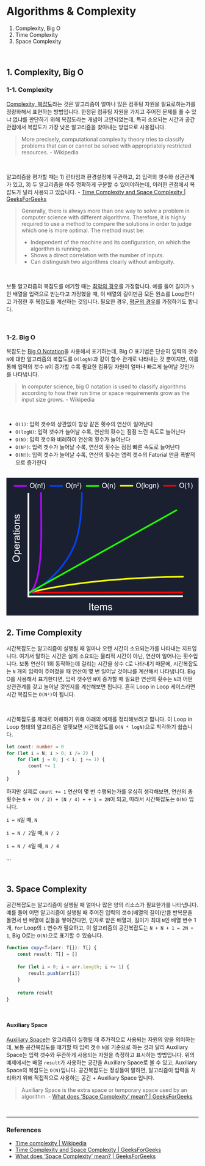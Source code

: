 # Algorithms & Complexity

1. Complexity, Big O
2. Time Complexity
3. Space Complexity

<br />

## 1. Complexity, Big O

### 1-1. Complexity

[Complexity, 복잡도](https://en.wikipedia.org/wiki/Computational_complexity_theory)라는 것은 알고리즘이 얼마나 많은 컴퓨팅 자원을 필요로하는가를 정량화해서 표현하는 방법입니다. 한정된 컴퓨팅 자원을 가지고 주어진 문제를 풀 수 있냐 없냐를 판단하기 위해 복잡도라는 개념이 고안되었는데, 특히 소요되는 시간과 공간 관점에서 복잡도가 가장 낮은 알고리즘을 찾아내는 방법으로 사용됩니다.

> More precisely, computational complexity theory tries to classify problems that can or cannot be solved with appropriately restricted resources. - Wikipedia

<br />

알고리즘을 평가할 때는 1) 런타임과 환경설정에 무관하고, 2) 입력의 갯수와 상관관계가 있고, 3) 두 알고리즘을 아주 명확하게 구분할 수 있어야하는데, 이러한 관점에서 복잡도가 널리 사용되고 있습니다. - [Time Complexity and Space Complexity | GeeksForGeeks](https://www.geeksforgeeks.org/time-complexity-and-space-complexity/)

> Generally, there is always more than one way to solve a problem in computer science with different algorithms. Therefore, it is highly required to use a method to compare the solutions in order to judge which one is more optimal. The method must be:
> - Independent of the machine and its configuration, on which the algorithm is running on.
> - Shows a direct correlation with the number of inputs.
> - Can distinguish two algorithms clearly without ambiguity.

<br />

보통 알고리즘의 복잡도를 얘기할 때는 [최악의 경우](https://en.wikipedia.org/wiki/Worst-case_complexity)를 가정합니다. 예를 들어 길이가 `5`인 배열을 입력으로 받는다고 가정했을 때, 이 배열의 길이만큼 모든 원소를 Loop한다고 가정한 후 복잡도를 계산하는 것입니다. 필요한 경우, [평균의 경우](https://en.wikipedia.org/wiki/Average-case_complexity)를 가정하기도 합니다. 

<br />

### 1-2. Big O

복잡도는 [Big O Notation](https://en.wikipedia.org/wiki/Big_O_notation)을 사용해서 표기하는데, Big O 표기법은 단순히 입력의 갯수 `N`에 대한 알고리즘의 복잡도를 `O(logN)`과 같이 함수 관계로 나타내는 것 뿐이지만, 이를 통해 입력의 갯수 `N`이 증가할 수록 필요한 컴퓨팅 자원이 얼마나 빠르게 늘어날 것인가를 나타냅니다.

> In computer science, big O notation is used to classify algorithms according to how their run time or space requirements grow as the input size grows. - Wikipedia

<br />

- `O(1)`: 입력 갯수와 상관없이 항상 같은 횟수의 연산이 일어난다
- `O(logN)`: 입력 갯수가 늘어날 수록, 연산의 횟수는 점점 느린 속도로 늘어난다
- `O(N)`: 입력 갯수와 비례하여 연산의 횟수가 늘어난다
- `O(N²)`: 입력 갯수가 늘어날 수록, 연산의 횟수는 점점 빠른 속도로 늘어난다
- `O(N!)`: 입력 갯수가 늘어날 수록, 연산의 횟수는 앱력 갯수의 Fatorial 만큼 폭발적으로 증가한다

<br />

<img src="./../assets/o-complexity.png" width="700"/>

<br />

## 2. Time Complexity

시간복잡도는 알고리즘이 실행될 때 얼마나 오랜 시간이 소요되는가를 나타내는 지표입니다. 여기서 말하는 시간은 실제 소요되는 물리적 시간이 아닌, 연산이 일어나는 횟수입니다. 보통 연산이 1회 동작하는데 걸리는 시간을 상수 `C`로 나타내기 때문에, 시간복잡도는 `N` 개의 입력이 주어졌을 때 연산이 몇 번 일어날 것이냐를 계산해서 나타냅니다. Big O를 사용해서 표기한다면, 입력 갯수인 `N`이 증가할 때 필요한 연산의 횟수는 `N`과 어떤 상관관계를 갖고 늘어날 것인지를 계산해보면 됩니다. 흔히 Loop in Loop 케이스라면 시간 복잡도는 `O(N²)`이 됩니다.

<br />

시간복잡도를 제대로 이해하기 위해 아래의 예제를 정리해보려고 합니다. 이 Loop in Loop 형태의 알고리즘은 얼핏보면 시간복잡도를 `O(N * logN)`으로 착각하기 쉽습니다.

```typescript
let count: number = 0
for (let i = N; i > 0; i /= 2) {
    for (let j = 0; j < i; j += 1) {
        count += 1
    }
}
```

하지만 실제로 `count += 1` 연산이 몇 번 수행되는가를 유심히 생각해보면, 연산의 총 횟수는 `N + (N / 2) + (N / 4) + + 1 = 2N`이 되고, 따라서 시간복잡도는 `O(N)` 입니다.

`i = N`일 때, `N`

`i = N / 2`일 때, `N / 2`

`i = N / 4`일 때, `N / 4`

...

<br />

## 3. Space Complexity

공간복잡도는 알고리즘이 실행될 때 얼마나 많은 양의 리소스가 필요한가를 나타냅니다. 예를 들어 어떤 알고리즘이 실행될 때 주어진 입력의 갯수(배열의 길이)만큼 반복문을 돌면서 빈 배열에 값들을 쌓아간다면, 인자로 받은 배열과, 길이가 최대 `N`인 배열 변수 1 개, `for` Loop의 `i` 변수가 필요하고, 이 알고리즘의 공간복잡도는 `N + N + 1 = 2N + 1`, Big O로는 `O(N)`으로 표기할 수 있습니다.

```typescript
function copy<T>(arr: T[]): T[] {
    const result: T[] = []

    for (let i = 0; i < arr.length; i += 1) {
        result.push(arr[i])
    }

    return result
}
```

<br />

#### Auxiliary Space

[Auxiliary Space](https://en.wikipedia.org/wiki/Space_complexity#Auxiliary_space_complexity)는 알고리즘이 실행될 때 추가적으로 사용되는 자원의 양을 의미하는데, 보통 공간복잡도를 얘기할 때 입력 갯수 `N`을 기준으로 하는 것과 달리 Auxiliary Space는 입력 갯수와 무관하게 사용되는 자원을 측정하고 표시하는 방법입니다. 위의 예제에서는 배열 `result`가 사용하는 공간을 Auxiliary Space로 볼 수 있고, Auxiliary Space의 복잡도는 `O(N)`입니다. 공간복잡도는 정성들여 말하면, 알고리즘이 입력을 처리하기 위해 직접적으로 사용하는 공간 + Auxiliary Space 입니다.

> Auxiliary Space is the extra space or temporary space used by an algorithm. - [What does ‘Space Complexity’ mean? | GeeksForGeeks](https://www.geeksforgeeks.org/g-fact-86/)

<br />

---

### References

- [Time complexity | Wikipedia](https://en.wikipedia.org/wiki/Time_complexity)
- [Time Complexity and Space Complexity | GeeksForGeeks](https://www.geeksforgeeks.org/time-complexity-and-space-complexity/)
- [What does ‘Space Complexity’ mean? | GeeksForGeeks](https://www.geeksforgeeks.org/g-fact-86/)
